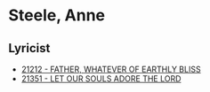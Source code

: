 # Steele, Anne

## Lyricist

- [21212 - FATHER, WHATEVER OF EARTHLY BLISS](/hymns/21212.md)
- [21351 - LET OUR SOULS ADORE THE LORD](/hymns/21351.md)

